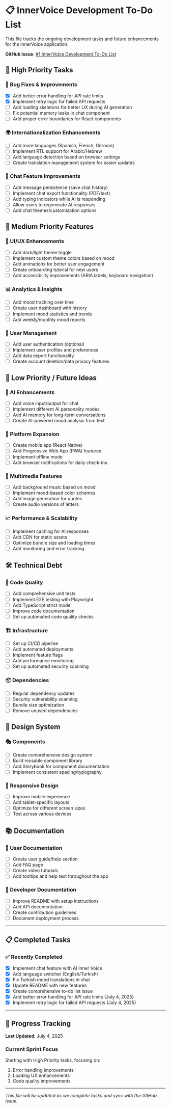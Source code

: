 # 📋 InnerVoice Development To-Do List

This file tracks the ongoing development tasks and future enhancements for the InnerVoice application.

**GitHub Issue**: [#1 InnerVoice Development To-Do List](https://github.com/cnhsn/innervoice/issues/1)

## 🎯 High Priority Tasks

### 🔧 Bug Fixes & Improvements
- [x] Add better error handling for API rate limits
- [x] Implement retry logic for failed API requests
- [ ] Add loading skeletons for better UX during AI generation
- [ ] Fix potential memory leaks in chat component
- [ ] Add proper error boundaries for React components

### 🌍 Internationalization Enhancements
- [ ] Add more languages (Spanish, French, German)
- [ ] Implement RTL support for Arabic/Hebrew
- [ ] Add language detection based on browser settings
- [ ] Create translation management system for easier updates

### 💬 Chat Feature Improvements
- [ ] Add message persistence (save chat history)
- [ ] Implement chat export functionality (PDF/text)
- [ ] Add typing indicators while AI is responding
- [ ] Allow users to regenerate AI responses
- [ ] Add chat themes/customization options

## 🚀 Medium Priority Features

### 🎨 UI/UX Enhancements
- [ ] Add dark/light theme toggle
- [ ] Implement custom theme colors based on mood
- [ ] Add animations for better user engagement
- [ ] Create onboarding tutorial for new users
- [ ] Add accessibility improvements (ARIA labels, keyboard navigation)

### 📊 Analytics & Insights
- [ ] Add mood tracking over time
- [ ] Create user dashboard with history
- [ ] Implement mood statistics and trends
- [ ] Add weekly/monthly mood reports

### 🔐 User Management
- [ ] Add user authentication (optional)
- [ ] Implement user profiles and preferences
- [ ] Add data export functionality
- [ ] Create account deletion/data privacy features

## 🌟 Low Priority / Future Ideas

### 🤖 AI Enhancements
- [ ] Add voice input/output for chat
- [ ] Implement different AI personality modes
- [ ] Add AI memory for long-term conversations
- [ ] Create AI-powered mood analysis from text

### 📱 Platform Expansion
- [ ] Create mobile app (React Native)
- [ ] Add Progressive Web App (PWA) features
- [ ] Implement offline mode
- [ ] Add browser notifications for daily check-ins

### 🎵 Multimedia Features
- [ ] Add background music based on mood
- [ ] Implement mood-based color schemes
- [ ] Add image generation for quotes
- [ ] Create audio versions of letters

### 📈 Performance & Scalability
- [ ] Implement caching for AI responses
- [ ] Add CDN for static assets
- [ ] Optimize bundle size and loading times
- [ ] Add monitoring and error tracking

## 🛠️ Technical Debt

### 📝 Code Quality
- [ ] Add comprehensive unit tests
- [ ] Implement E2E testing with Playwright
- [ ] Add TypeScript strict mode
- [ ] Improve code documentation
- [ ] Set up automated code quality checks

### 🏗️ Infrastructure
- [ ] Set up CI/CD pipeline
- [ ] Add automated deployments
- [ ] Implement feature flags
- [ ] Add performance monitoring
- [ ] Set up automated security scanning

### 📦 Dependencies
- [ ] Regular dependency updates
- [ ] Security vulnerability scanning
- [ ] Bundle size optimization
- [ ] Remove unused dependencies

## 🎨 Design System

### 🎭 Components
- [ ] Create comprehensive design system
- [ ] Build reusable component library
- [ ] Add Storybook for component documentation
- [ ] Implement consistent spacing/typography

### 📱 Responsive Design
- [ ] Improve mobile experience
- [ ] Add tablet-specific layouts
- [ ] Optimize for different screen sizes
- [ ] Test across various devices

## 📚 Documentation

### 📖 User Documentation
- [ ] Create user guide/help section
- [ ] Add FAQ page
- [ ] Create video tutorials
- [ ] Add tooltips and help text throughout the app

### 👥 Developer Documentation
- [ ] Improve README with setup instructions
- [ ] Add API documentation
- [ ] Create contribution guidelines
- [ ] Document deployment process

---

## 📋 Completed Tasks

### ✅ Recently Completed
- [x] Implement chat feature with AI Inner Voice
- [x] Add language switcher (English/Turkish)
- [x] Fix Turkish mood translations in chat
- [x] Update README with new features
- [x] Create comprehensive to-do list issue
- [x] Add better error handling for API rate limits (July 4, 2025)
- [x] Implement retry logic for failed API requests (July 4, 2025)

---

## 📝 Progress Tracking

**Last Updated**: July 4, 2025

### Current Sprint Focus
Starting with High Priority tasks, focusing on:
1. Error handling improvements
2. Loading UX enhancements
3. Code quality improvements

---

*This file will be updated as we complete tasks and sync with the GitHub issue.*
